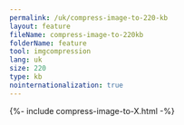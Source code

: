 ```yaml
---
permalink: /uk/compress-image-to-220-kb
layout: feature
fileName: compress-image-to-220kb
folderName: feature
tool: imgcompression
lang: uk
size: 220
type: kb
nointernationalization: true
---
```

{%- include compress-image-to-X.html -%}       

